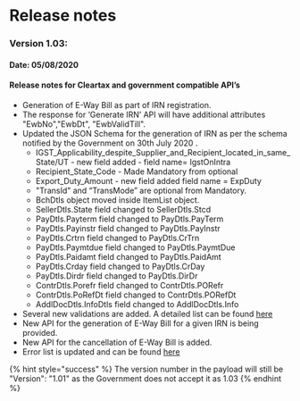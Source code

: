 # Release notes

### Version 1.03:

#### Date: 05/08/2020

#### Release notes for Cleartax and government compatible API’s

* Generation of E-Way Bill as part of IRN registration.
* The response for ‘Generate IRN’ API will have additional attributes "EwbNo","EwbDt", "EwbValidTill".
* Updated the JSON Schema for the generation of IRN as per the schema notified by the Government on 30th July 2020  .
  * IGST\_Applicability\_despite\_Supplier\_and\_Recipient\_located\_in\_same\_State/UT -  new field added - field name= IgstOnIntra
  * Recipient\_State\_Code - Made Mandatory from optional
  * Export\_Duty\_Amount - new field added field name = ExpDuty
  * "TransId" and “TransMode” are optional from Mandatory.
  * BchDtls object moved inside ItemList object.
  * SellerDtls.State field changed to SellerDtls.Stcd
  * PayDtls.Payterm field changed to PayDtls.PayTerm
  * PayDtls.Payinstr  field changed to PayDtls.PayInstr
  * PayDtls.Crtrn field changed to PayDtls.CrTrn
  * PayDtls.Paymtdue field changed to PayDtls.PaymtDue
  * PayDtls.Paidamt field changed to PayDtls.PaidAmt
  * PayDtls.Crday field changed to PayDtls.CrDay
  * PayDtls.Dirdr field changed to PayDtls.DirDr
  * ContrDtls.Porefr field changed to ContrDtls.PORefr
  * ContrDtls.PoRefDt field changed to ContrDtls.PORefDt
  * AddlDocDtls.InfoDtls field changed to AddlDocDtls.Info
* Several new validations are added. A detailed list can be found [here](https://cleartax.gitbook.io/cleartax-for-developers/e-invoicing-api/e-invoicing-api-reference/govt-compatible-apis#validations)
* New API for the generation of E-Way Bill for a given IRN is being provided.
* New API for the cancellation of E-Way Bill is added.
* Error list is updated and can be found [here](https://cleartax.gitbook.io/cleartax-for-developers/e-invoicing-api/e-invoicing-api-reference/error-codes)

{% hint style="success" %}
The version number in the payload will still be  "Version": "1.01" as the Government does not accept it as 1.03
{% endhint %}

